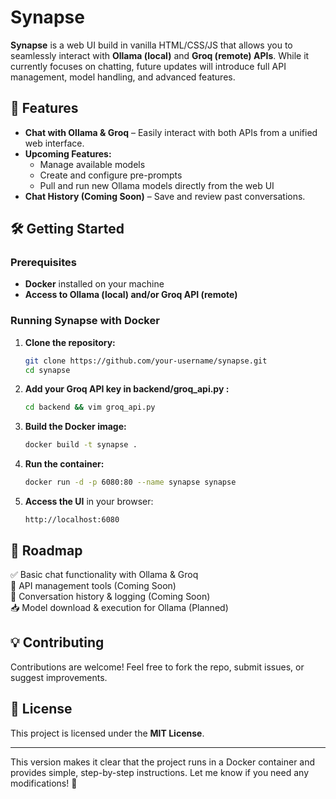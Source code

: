 # Synapse  

**Synapse** is a web UI build in vanilla HTML/CSS/JS that allows you to seamlessly interact with **Ollama (local)** and **Groq (remote) APIs**. While it currently focuses on chatting, future updates will introduce full API management, model handling, and advanced features.  

## 🚀 Features  

- **Chat with Ollama & Groq** – Easily interact with both APIs from a unified web interface.  
- **Upcoming Features:**  
  - Manage available models  
  - Create and configure pre-prompts  
  - Pull and run new Ollama models directly from the web UI  
- **Chat History (Coming Soon)** – Save and review past conversations.  

## 🛠️ Getting Started  

### Prerequisites  
- **Docker** installed on your machine  
- **Access to Ollama (local) and/or Groq API (remote)**  

### Running Synapse with Docker  

1. **Clone the repository:**  
   ```bash
   git clone https://github.com/your-username/synapse.git
   cd synapse
   ```
2. **Add your Groq API key in backend/groq_api.py :**
   ```bash
   cd backend && vim groq_api.py 
   ```
  
4. **Build the Docker image:**  
   ```bash
   docker build -t synapse .
   ```

5. **Run the container:**  
   ```bash
   docker run -d -p 6080:80 --name synapse synapse
   ```

6. **Access the UI** in your browser:  
   ```
   http://localhost:6080
   ```

## 📌 Roadmap  

✅ Basic chat functionality with Ollama & Groq  
🔄 API management tools (Coming Soon)  
📝 Conversation history & logging (Coming Soon)  
📥 Model download & execution for Ollama (Planned)  

## 💡 Contributing  

Contributions are welcome! Feel free to fork the repo, submit issues, or suggest improvements.  

## 📜 License  

This project is licensed under the **MIT License**.  

---

This version makes it clear that the project runs in a Docker container and provides simple, step-by-step instructions. Let me know if you need any modifications! 🚀
